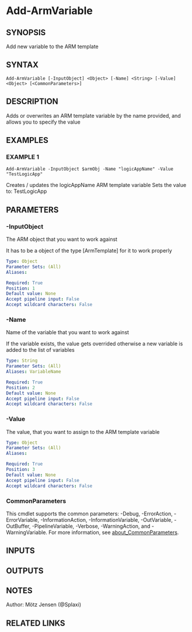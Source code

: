 ﻿---
external help file: PsLogicAppExtractor-help.xml
Module Name: PsLogicAppExtractor
online version:
schema: 2.0.0
---

# Add-ArmVariable

## SYNOPSIS
Add new variable to the ARM template

## SYNTAX

```
Add-ArmVariable [-InputObject] <Object> [-Name] <String> [-Value] <Object> [<CommonParameters>]
```

## DESCRIPTION
Adds or overwrites an ARM template variable by the name provided, and allows you to specify the value

## EXAMPLES

### EXAMPLE 1
```
Add-ArmVariable -InputObject $armObj -Name "logicAppName" -Value "TestLogicApp"
```

Creates / updates the logicAppName ARM template variable
Sets the value to: TestLogicApp

## PARAMETERS

### -InputObject
The ARM object that you want to work against

It has to be a object of the type \[ArmTemplate\] for it to work properly

```yaml
Type: Object
Parameter Sets: (All)
Aliases:

Required: True
Position: 1
Default value: None
Accept pipeline input: False
Accept wildcard characters: False
```

### -Name
Name of the variable that you want to work against

If the variable exists, the value gets overrided otherwise a new variable is added to the list of variables

```yaml
Type: String
Parameter Sets: (All)
Aliases: VariableName

Required: True
Position: 2
Default value: None
Accept pipeline input: False
Accept wildcard characters: False
```

### -Value
The value, that you want to assign to the ARM template variable

```yaml
Type: Object
Parameter Sets: (All)
Aliases:

Required: True
Position: 3
Default value: None
Accept pipeline input: False
Accept wildcard characters: False
```

### CommonParameters
This cmdlet supports the common parameters: -Debug, -ErrorAction, -ErrorVariable, -InformationAction, -InformationVariable, -OutVariable, -OutBuffer, -PipelineVariable, -Verbose, -WarningAction, and -WarningVariable. For more information, see [about_CommonParameters](http://go.microsoft.com/fwlink/?LinkID=113216).

## INPUTS

## OUTPUTS

## NOTES
Author: Mötz Jensen (@Splaxi)

## RELATED LINKS
